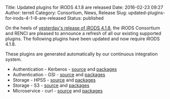 Title: Updated plugins for iRODS 4.1.8 are released
Date: 2016-02-23 09:27
Author: terrell
Category: Consortium, News, Release
Slug: updated-plugins-for-irods-4-1-8-are-released
Status: published

On the heels of [yesterday's release of iRODS
4.1.8](http://irods.org/2016/02/irods-4-1-8-is-released/), the iRODS
Consortium and RENCI are pleased to announce a refresh of all our
existing supported plugins. The following plugins have been updated and
now require iRODS 4.1.8.

These plugins are generated automatically by our continuous integration
system.

-   Authentication - Kerberos -
    [source](https://github.com/irods/irods_auth_plugin_kerberos) and
    [packages](ftp://ftp.renci.org/pub/irods/plugins/irods_auth_plugin_krb/1.2/)
-   Authentication - GSI -
    [source](https://github.com/irods/irods_auth_plugin_gsi) and
    [packages](ftp://ftp.renci.org/pub/irods/plugins/irods_auth_plugin_gsi/1.2/)
-   Storage - HPSS -
    [source](https://github.com/irods/irods_resource_plugin_hpss) and
    [packages](ftp://ftp.renci.org/pub/irods/plugins/irods_resource_plugin_hpss/1.2/)
-   Storage - S3 -
    [source](https://github.com/irods/irods_resource_plugin_s3) and
    [packages](ftp://ftp.renci.org/pub/irods/plugins/irods_resource_plugin_s3/1.3/)
-   Microservice - curl -
    [source](https://github.com/irods/irods_microservice_plugins_curl)
    and
    [packages](ftp://ftp.renci.org/pub/irods/plugins/irods_microservice_plugins_curl/1.2/)

